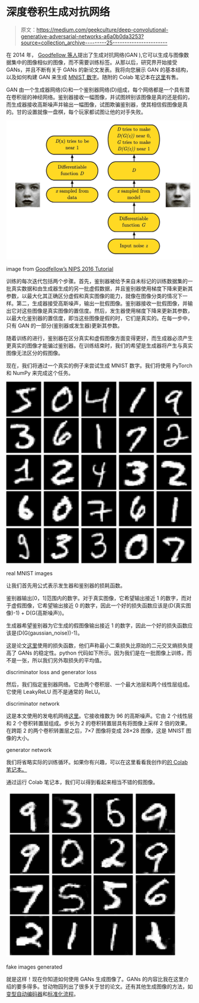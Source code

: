 # 深度卷积生成对抗网络

> 原文：<https://medium.com/geekculture/deep-convolutional-generative-adversarial-networks-a6a0b0da3253?source=collection_archive---------25----------------------->

在 2014 年， [Goodfellow 等人](https://arxiv.org/abs/1406.2661)提出了生成对抗网络(GAN ),它可以生成与图像数据集中的图像相似的图像，而不需要训练标签。从那以后，研究界开始接受 GANs，并且不断有关于 GANs 的新论文发表。我将向您展示 GAN 的基本结构，以及如何构建 GAN 来生成 [MNIST 数字](http://yann.lecun.com/exdb/mnist/)。随附的 Colab 笔记本在[这里](https://colab.research.google.com/drive/1xniGgjynsrceFKEVSlt_FPXDHqkQQAGR?usp=sharing)有售。

GAN 由一个生成器网络(G)和一个鉴别器网络(D)组成，每个网络都是一个具有潜在卷积层的神经网络。鉴别器接收一幅图像，并试图辨别该图像是真的还是假的，而生成器接收高斯噪声并输出一幅图像，试图欺骗鉴别器，使其相信假图像是真的。甘的设置就像一盘棋，每个玩家都试图让他的对手失败。

![](img/2f52016df243b9d68358aa26a223d966.png)

image from [Goodfellow’s NIPS 2016 Tutorial](https://arxiv.org/pdf/1701.00160.pdf)

训练的每次迭代包括两个步骤。首先，鉴别器被给予来自未标记的训练数据集的一批真实数据和由生成器生成的另一批虚假数据，并且鉴别器使用梯度下降来更新其参数，以最大化其正确区分虚假和真实图像的能力，就像在图像分类的情况下一样。第二，生成器接受高斯噪声，输出一批假图像。鉴别器接收一批假图像，并输出它对这些图像是真实图像的置信度。然后，发生器使用梯度下降来更新其参数，以最大化鉴别器的置信度，即当这些图像是假的时，它们是真实的。在每一步中，只有 GAN 的一部分(鉴别器或发生器)更新其参数。

随着训练的进行，鉴别器在区分真实和虚假图像方面变得更好，而生成器必须产生更真实的图像才能骗过鉴别器。在训练结束时，我们的希望是生成器将产生与真实图像无法区分的假图像。

现在，我们将通过一个真实的例子来尝试生成 MNIST 数字。我们将使用 PyTorch 和 NumPy 来完成这个任务。

![](img/65c364cc7ddd0d60e79a6d44cf4e1c32.png)

real MNIST images

让我们首先用公式表示发生器和鉴别器的损耗函数。

鉴别器输出[0，1]范围内的数字。对于真实图像，它希望输出接近 1 的数字，而对于虚假图像，它希望输出接近 0 的数字，因此一个好的损失函数应该是(D(真实图像)-1) + D(G(高斯噪声))。

生成器希望鉴别器为它生成的假图像输出接近 1 的数字，因此一个好的损失函数应该是(D(G(gaussian_noise))-1)。

这是论文[这里](https://arxiv.org/abs/1611.04076)使用的损失函数，他们声称最小二乘损失比原始的二元交叉熵损失提高了 GANs 的稳定性。python 代码如下所示。因为我们是在一批图像上训练，而不是一张，所以我们另外取损失的平均值。

discriminator loss and generator loss

然后，我们指定鉴别器网络。它由两个卷积层、一个最大池层和两个线性层组成。它使用 LeakyReLU 而不是通常的 ReLU。

discriminator network

这是本文使用的发电机网络[这里](https://arxiv.org/abs/1606.03657)。它接收维数为 96 的高斯噪声。它由 2 个线性层和 2 个卷积转置层组成。步长为 2 的卷积转置层具有将图像上采样 2 倍的效果。在跨距 2 的两个卷积转置层之后，7×7 图像将变成 28×28 图像，这是 MNIST 图像的大小。

generator network

我们将省略实际的训练循环。如果你有兴趣，可以在这里看看我创作的[的 Colab 笔记本。](https://colab.research.google.com/drive/1xniGgjynsrceFKEVSlt_FPXDHqkQQAGR?usp=sharing)

通过运行 Colab 笔记本，我们可以得到看起来相当不错的假图像。

![](img/3f5231316a3f8f53bbcef2b4dca4228e.png)

fake images generated

就是这样！现在你知道如何使用 GANs 生成图像了。GANs 的内容比我在这里介绍的要多得多。甘动物园列出了很多关于甘的论文。还有其他生成图像的方法，如[变型自动编码器](https://arxiv.org/abs/1312.6114)和[标准化流程](/swlh/why-i-stopped-using-gan-eccv2020-d2b20dcfe1d)。